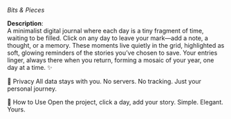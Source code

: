 *Bits & Pieces*  

**Description**:  
A minimalist digital journal where each day is a tiny fragment of time, waiting to be filled. Click on any day to leave your mark—add a note, a thought, or a memory. These moments live quietly in the grid, highlighted as soft, glowing reminders of the stories you’ve chosen to save. Your entries linger, always there when you return, forming a mosaic of your year, one day at a time. ✨

🌿 Privacy
All data stays with you. No servers. No tracking. Just your personal journey.

🚪 How to Use
Open the project, click a day, add your story. Simple. Elegant. Yours.